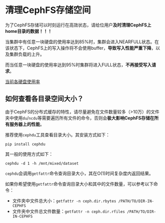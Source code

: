 # 清理CephFS存储空间

为了CephFS存储可以时刻运行在高效状态，请给位用户**及时清理CephFS上home目录的数据！！！**

当集群中有任意一块硬盘的使用率达到85%时，集群会进入NEARFULL状态。在该状态下，CephFS上的写入操作将不会使用buffer，**导致写入性能严重下降**，以及集群负载的上升。

而当任意一块硬盘的使用率达到95%时集群将进入FULL状态，**不再接受写入请求**。

[当前各硬盘使用率](https://prometheus.scut-smil.cn/new/graph?g0.expr=ceph_osd_stat_bytes_used%2Fceph_osd_stat_bytes)

<max-ceph-osd-usage/>

## 如何查看各目录空间大小？

由于CephFS的分布式缓存的特性，请尽量避免在文件数量较多（>10万）的文件夹中使用`du`/`ncdu`等需要遍历所有文件的命令，否则会**极大影响CephFS存储在所有服务器上的性能**。

推荐使用`cephdu`工具查看目录大小。其安装方式如下：

```
pip install cephdu
```

其一般的使用方式如下：

```
cephdu -d 1 -h /mnt/mixed/dataset
```

`cephdu`会调用`getfattr`命令查询目录大小，其在O(1)时间复杂度内返回结果。


如果你希望使用`getfattr`命令查询目录大小和其中的文件数量，可以参考以下命令：

* 文件夹中文件总大小：`getfattr -n ceph.dir.rbytes /PATH/TO/DIR-IN-CEPHFS`
* 文件夹中文件总文件数量：`getfattr -n ceph.dir.rfiles /PATH/TO/DIR-IN-CEPHFS`

